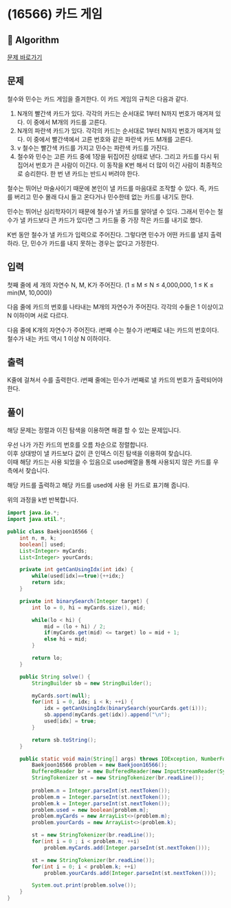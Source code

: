 # (16566) 카드 게임 
## :100: Algorithm
[문제 바로가기](https://www.acmicpc.net/problem/16566)
## 문제
철수와 민수는 카드 게임을 즐겨한다. 이 카드 게임의 규칙은 다음과 같다.

1. N개의 빨간색 카드가 있다. 각각의 카드는 순서대로 1부터 N까지 번호가 매겨져 있다. 이 중에서 M개의 카드를 고른다.
2. N개의 파란색 카드가 있다. 각각의 카드는 순서대로 1부터 N까지 번호가 매겨져 있다. 이 중에서 빨간색에서 고른 번호와 같은 파란색 카드 M개를 고른다.
3. v 철수는 빨간색 카드를 가지고 민수는 파란색 카드를 가진다.
4. 철수와 민수는 고른 카드 중에 1장을 뒤집어진 상태로 낸다. 그리고 카드를 다시 뒤집어서 번호가 큰 사람이 이긴다. 이 동작을 K번 해서 더 많이 이긴 사람이 최종적으로 승리한다. 한 번 낸 카드는 반드시 버려야 한다.

철수는 뛰어난 마술사이기 때문에 본인이 낼 카드를 마음대로 조작할 수 있다. 즉, 카드를 버리고 민수 몰래 다시 들고 온다거나 민수한테 없는 카드를 내기도 한다.

민수는 뛰어난 심리학자이기 때문에 철수가 낼 카드를 알아낼 수 있다. 그래서 민수는 철수가 낼 카드보다 큰 카드가 있다면 그 카드들 중 가장 작은 카드를 내기로 했다.

K번 동안 철수가 낼 카드가 입력으로 주어진다. 그렇다면 민수가 어떤 카드를 낼지 출력하라. 단, 민수가 카드를 내지 못하는 경우는 없다고 가정한다.

## 입력
첫째 줄에 세 개의 자연수 N, M, K가 주어진다. (1 ≤ M ≤ N ≤ 4,000,000, 1 ≤ K ≤ min(M, 10,000))

다음 줄에 카드의 번호를 나타내는 M개의 자연수가 주어진다. 각각의 수들은 1 이상이고 N 이하이며 서로 다르다.

다음 줄에 K개의 자연수가 주어진다. i번째 수는 철수가 i번째로 내는 카드의 번호이다. 철수가 내는 카드 역시 1 이상 N 이하이다.

## 출력
K줄에 걸쳐서 수를 출력한다. i번째 줄에는 민수가 i번째로 낼 카드의 번호가 출력되어야 한다.

## 풀이
해당 문제는 정렬과 이진 탐색을 이용하면 해결 할 수 있는 문제입니다.  

우선 나가 가진 카드의 번호를 오름 차순으로 정렬합니다.  
이후 상대방이 낼 카드보다 값이 큰 인덱스 이진 탐색을 이용하여 찾습니다.  
이때 해당 카드는 사용 되었을 수 있음으로 used배열을 통해 사용되지 않은 카드를 우측에서 찾습니다.

해당 카드를 출력하고 해당 카드를 used에 사용 된 카드로 표기해 줍니다.  

위의 과정을 k번 반복합니다.

```java
import java.io.*;
import java.util.*;

public class Baekjoon16566 {
    int n, m, k;
    boolean[] used;
    List<Integer> myCards;
    List<Integer> yourCards;

    private int getCanUsingIdx(int idx) {
        while(used[idx]==true){++idx;}
        return idx;
    }

    private int binarySearch(Integer target) {
        int lo = 0, hi = myCards.size(), mid;

        while(lo < hi) {
            mid = (lo + hi) / 2;
            if(myCards.get(mid) <= target) lo = mid + 1;
            else hi = mid;
        }

        return lo;
    }

    public String solve() {
        StringBuilder sb = new StringBuilder();

        myCards.sort(null);
        for(int i = 0, idx; i < k; ++i) {
            idx = getCanUsingIdx(binarySearch(yourCards.get(i)));
            sb.append(myCards.get(idx)).append("\n");
            used[idx] = true;
        }

        return sb.toString();
    }

    public static void main(String[] args) throws IOException, NumberFormatException {
        Baekjoon16566 problem = new Baekjoon16566();
        BufferedReader br = new BufferedReader(new InputStreamReader(System.in));
        StringTokenizer st = new StringTokenizer(br.readLine());
        
        problem.n = Integer.parseInt(st.nextToken());
        problem.m = Integer.parseInt(st.nextToken());
        problem.k = Integer.parseInt(st.nextToken());
        problem.used = new boolean[problem.m];
        problem.myCards = new ArrayList<>(problem.m);
        problem.yourCards = new ArrayList<>(problem.k);

        st = new StringTokenizer(br.readLine());
        for(int i = 0 ; i < problem.m; ++i)
            problem.myCards.add(Integer.parseInt(st.nextToken()));

        st = new StringTokenizer(br.readLine());
        for(int i = 0; i < problem.k; ++i)
            problem.yourCards.add(Integer.parseInt(st.nextToken()));

        System.out.print(problem.solve());
    }
}
```